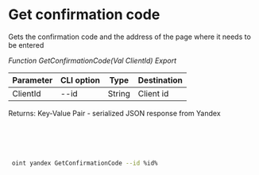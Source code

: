 ﻿---
sidebar_position: 1
---

# Get confirmation code
 Gets the confirmation code and the address of the page where it needs to be entered


*Function GetConfirmationCode(Val ClientId) Export*

 | Parameter | CLI option | Type | Destination |
 |-|-|-|-|
 | ClientId | --id | String | Client id |

 
 Returns: Key-Value Pair - serialized JSON response from Yandex

```bsl title="Code example"
	

	
```

```sh title="CLI command example"
 
 oint yandex GetConfirmationCode --id %id%

```


```json title="Result"



```

